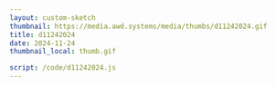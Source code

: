 ```yaml
---
layout: custom-sketch
thumbnail: https://media.awd.systems/media/thumbs/d11242024.gif
title: d11242024
date: 2024-11-24
thumbnail_local: thumb.gif

script: /code/d11242024.js
---
```

